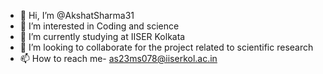 - 👋 Hi, I’m @AkshatSharma31
- 👀 I’m interested in Coding and science
- 🌱 I’m currently studying at IISER Kolkata
- 💞️ I’m looking to collaborate for the project related to scientific research
- 📫 How to reach me- as23ms078@iiserkol.ac.in

<!---
AkshatSharma31/AkshatSharma31 is a ✨ special ✨ repository because its `README.md` (this file) appears on your GitHub profile.
You can click the Preview link to take a look at your changes.
--->
